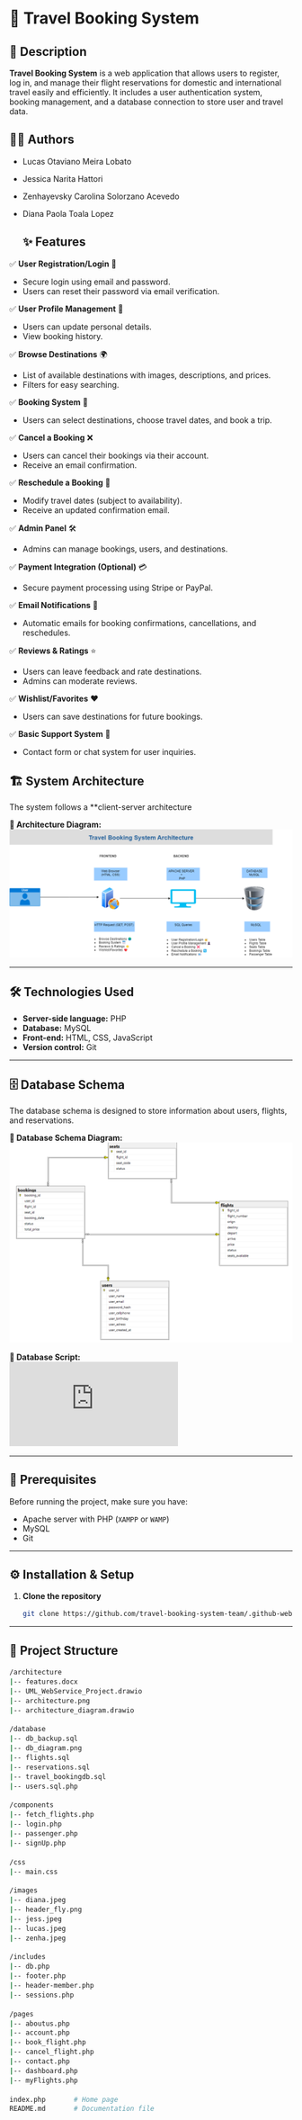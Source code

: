 # 🛫 Travel Booking System  

## 📖 Description  
**Travel Booking System** is a web application that allows users to register, log in, and manage their flight reservations for domestic and international travel easily and efficiently.  It includes a user authentication system, booking management, and a database connection to store user and travel data.


## 👨‍💻 Authors
- Lucas Otaviano Meira Lobato  
- Jessica Narita Hattori
- Zenhayevsky Carolina Solorzano Acevedo  
- Diana Paola Toala Lopez


  ## ✨ Features  

✅ **User Registration/Login** 🔐  
   - Secure login using email and password.  
   - Users can reset their password via email verification.  

✅ **User Profile Management** 👤  
   - Users can update personal details.  
   - View booking history.  

✅ **Browse Destinations** 🌍  
   - List of available destinations with images, descriptions, and prices.  
   - Filters for easy searching.  

✅ **Booking System** 📅  
   - Users can select destinations, choose travel dates, and book a trip.  

✅ **Cancel a Booking** ❌  
   - Users can cancel their bookings via their account.  
   - Receive an email confirmation.  

✅ **Reschedule a Booking** 🔄  
   - Modify travel dates (subject to availability).  
   - Receive an updated confirmation email.  

✅ **Admin Panel** 🛠  
   - Admins can manage bookings, users, and destinations.  

✅ **Payment Integration (Optional)** 💳  
   - Secure payment processing using Stripe or PayPal.  

✅ **Email Notifications** 📧  
   - Automatic emails for booking confirmations, cancellations, and reschedules.  

✅ **Reviews & Ratings** ⭐  
   - Users can leave feedback and rate destinations.  
   - Admins can moderate reviews.  

✅ **Wishlist/Favorites** ❤️  
   - Users can save destinations for future bookings.  

✅ **Basic Support System** 💬  
   - Contact form or chat system for user inquiries.

     
## 🏗️ System Architecture  
The system follows a **client-server architecture

**📌 Architecture Diagram:**  
![Architecture Diagram](https://github.com/travel-booking-system-team/.github-webserverproject/blob/main/architecture/architecture.png)  

---

## 🛠️ Technologies Used  
- **Server-side language:** PHP  
- **Database:** MySQL  
- **Front-end:** HTML, CSS, JavaScript  
- **Version control:** Git 

---

## 🗄️ Database Schema  
The database schema is designed to store information about users, flights, and reservations.  

**📌 Database Schema Diagram:**  
![Database Schema](https://github.com/travel-booking-system-team/.github-webserverproject/blob/main/database/db_diagram.png)

**📌 Database Script:**  
![Database Script](https://github.com/travel-booking-system-team/.github-webserverproject/blob/main/database/travel_bookingdb.sql)

---

## 📌 Prerequisites  
Before running the project, make sure you have:  
- Apache server with PHP (`XAMPP` or `WAMP`)  
- MySQL  
- Git  


---


## ⚙️ Installation & Setup  
1. **Clone the repository**  
   ```sh
   git clone https://github.com/travel-booking-system-team/.github-webserverproject.git


---


## 📂 Project Structure  
```bash
/architecture
|-- features.docx
|-- UML_WebService_Project.drawio
|-- architecture.png
|-- architecture_diagram.drawio

/database
|-- db_backup.sql
|-- db_diagram.png
|-- flights.sql
|-- reservations.sql
|-- travel_bookingdb.sql
|-- users.sql.php

/components
|-- fetch_flights.php
|-- login.php
|-- passenger.php
|-- signUp.php

/css
|-- main.css

/images
|-- diana.jpeg
|-- header_fly.png
|-- jess.jpeg
|-- lucas.jpeg
|-- zenha.jpeg

/includes
|-- db.php 
|-- footer.php
|-- header-member.php
|-- sessions.php

/pages
|-- aboutus.php
|-- account.php
|-- book_flight.php
|-- cancel_flight.php
|-- contact.php
|-- dashboard.php
|-- myFlights.php

index.php       # Home page
README.md       # Documentation file

